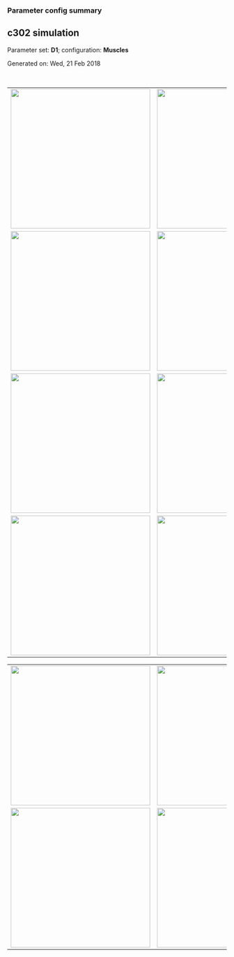 ### Parameter config summary 
<h2>c302 simulation</h2>
<p>Parameter set: <b>D1</b>; configuration: <b>Muscles</b></p>
<p>Generated on: Wed, 21 Feb 2018</p><br/>
<table>

<tr>
  <td><a href="images/neurons_D1_Muscles.png"><img alt=" " src="images/neurons_D1_Muscles.png" height="320"/></a></td>
  <td><a href="images/traces_neuron_Muscles_D1.png"><img alt=" " src="images/traces_neuron_Muscles_D1.png" height="320"/></a></td>
</tr>

<tr>
  <td><a href="images/neuron_activity_D1_Muscles.png"><img alt=" " src="images/neuron_activity_D1_Muscles.png" height="320"/></a></td>
  <td><a href="images/traces_neuron_activity_Muscles_D1.png"><img alt=" " src="images/traces_neuron_activity_Muscles_D1.png" height="320"/></a></td>
</tr>

<tr>
  <td><a href="images/muscles_D1_Muscles.png"><img alt=" " src="images/muscles_D1_Muscles.png" height="320"/></a></td>
  <td><a href="images/traces_muscles_Muscles_D1.png"><img alt=" " src="images/traces_muscles_Muscles_D1.png" height="320"/></a></td>
</tr>

<tr>
  <td><a href="images/muscle_activity_D1_Muscles.png"><img alt=" " src="images/muscle_activity_D1_Muscles.png" height="320"/></a></td>
  <td><a href="images/traces_muscles_activity_Muscles_D1.png"><img alt=" " src="images/traces_muscles_activity_Muscles_D1.png" height="320"/></a></td>
</tr>
</table>
<table>

<tr><td><a href="images/c302_D1_Muscles_exc_to_neurons.png"><img alt=" " src="images/c302_D1_Muscles_exc_to_neurons.png" height="320"/></a></td>

  <td><a href="images/c302_D1_Muscles_inh_to_neurons.png"><img alt=" " src="images/c302_D1_Muscles_inh_to_neurons.png" height="320"/></a></td>

  <td><a href="images/c302_D1_Muscles_elec_neurons_neurons.png"><img alt=" " src="images/c302_D1_Muscles_elec_neurons_neurons.png" height="320"/></a></td></tr>

<tr><td><a href="images/c302_D1_Muscles_exc_to_muscles.png"><img alt=" " src="images/c302_D1_Muscles_exc_to_muscles.png" height="320"/></a></td>

  <td><a href="images/c302_D1_Muscles_inh_to_muscles.png"><img alt=" " src="images/c302_D1_Muscles_inh_to_muscles.png" height="320"/></a></td></tr>
</table>
